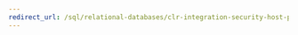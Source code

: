 ```yaml
---
redirect_url: /sql/relational-databases/clr-integration-security-host-protection-attributes/host-protection-attributes-and-clr-integration-programming?toc=%2fsql%2frelational-databases%2fclr-integration-security-host-protection-attributes%2ftoc.json
---
```

